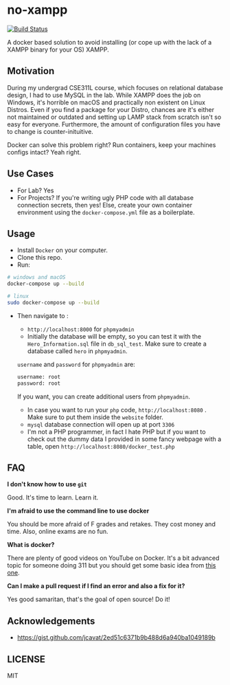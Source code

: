 # no-xampp

[![Build Status](https://dev.azure.com/shawonAshraf/no-xampp/_apis/build/status/ShawonAshraf.no-xampp?branchName=master)](https://dev.azure.com/shawonAshraf/no-xampp/_build/latest?definitionId=9&branchName=azure-pipelines)


A docker based solution to avoid installing (or cope up with the lack of a XAMPP binary for your OS) XAMPP.

## Motivation
During my undergrad CSE311L course, which focuses on relational database design, I had to use MySQL in the lab. While XAMPP does the job on Windows, it's horrible on macOS and practically non existent on Linux Distros. Even if you find a package for your Distro, chances are it's either not maintained or outdated and setting up LAMP stack from scratch isn't so easy for everyone. Furthermore, the amount of configuration files you have to change is counter-inituitive. 

Docker can solve this problem right? Run containers, keep your machines configs intact? Yeah right. 

## Use Cases
- For Lab? Yes
- For Projects? If you're writing ugly PHP code with all database connection secrets, then yes! Else, create your own container environment using the `docker-compose.yml` file as a boilerplate.

## Usage
 - Install `Docker` on your computer.
 - Clone this repo.
 - Run:

```bash
# windows and macOS
docker-compose up --build

# linux
sudo docker-compose up --build
```

- Then navigate to :
  - `http://localhost:8000` for `phpmyadmin`
  - Initially the database will be empty, so you can test it with the `Hero_Information.sql` file in `db_sql_test`. Make sure to create a database called `hero` in `phpmyadmin`.

  `username` and `password` for `phpmyadmin` are:
  ```bash
  username: root
  password: root
  ```

  If you want, you can create additional users from `phpmyadmin`.

  - In case you want to run your `php` code, `http://localhost:8080` . Make sure to put them inside the `website` folder.
  - `mysql` database connection will open up at port `3306`
  - I'm not a PHP programmer, in fact I hate PHP but if you want to check out the dummy data I provided in some fancy webpage with a table, open `http://localhost:8080/docker_test.php`

## FAQ
  
__I don't know how to use `git`__

Good. It's time to learn. Learn it.

__I'm afraid to use the command line to use docker__

You should be more afraid of F grades and retakes. They cost money and time. Also, online exams are no fun.

__What is docker?__

There are plenty of good videos on YouTube on Docker. It's a bit advanced topic for someone doing 311 but you should get some basic idea from [this one](https://youtu.be/Gjnup-PuquQ).

__Can I make a pull request if I find an error and also a fix for it?__

Yes good samaritan, that's the goal of open source! Do it!

## Acknowledgements
- https://gist.github.com/jcavat/2ed51c6371b9b488d6a940ba1049189b

## LICENSE
MIT
